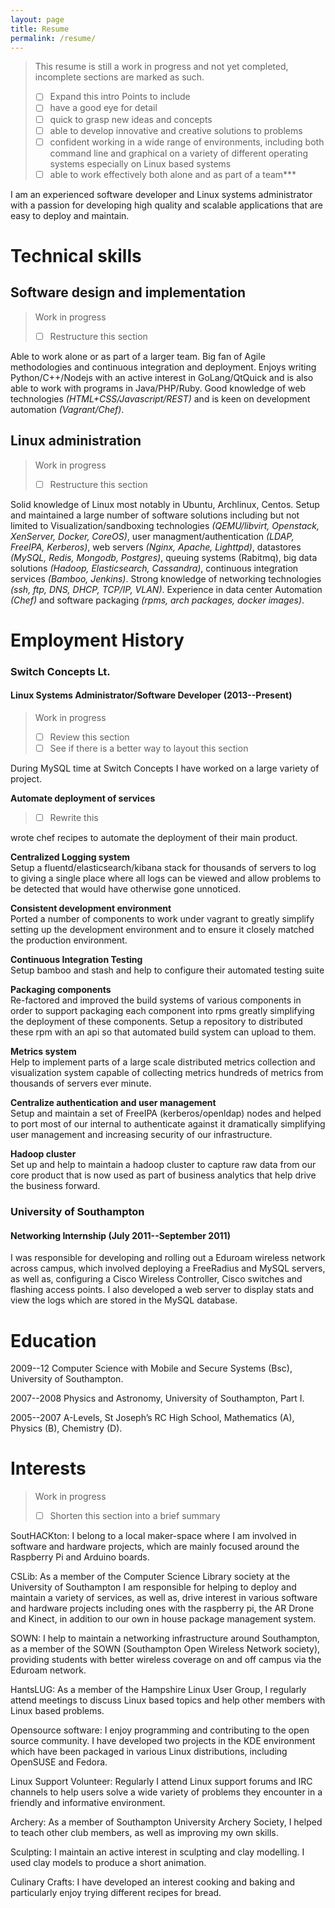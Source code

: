 ```yaml
---
layout: page
title: Resume
permalink: /resume/
---
```


> This resume is still a work in progress and not yet completed, incomplete sections are marked as such.
> - [ ] Expand this intro
> Points to include
> - [ ] have a good eye for detail
> - [ ] quick to grasp new ideas and concepts
> - [ ] able to develop innovative and creative solutions to problems
> - [ ] confident working in a wide range of environments, including both
>   command line and graphical on a variety of different operating
>   systems especially on Linux based systems
> - [ ] able to work effectively both alone and as part of a team***

I am an experienced software developer and Linux systems administrator with a passion for developing high quality and scalable applications that are easy to deploy and maintain.


# Technical skills

## Software design and implementation
> Work in progress
> - [ ] Restructure this section

Able to work alone or as part of a larger team. Big fan of Agile methodologies and continuous
integration and deployment. Enjoys writing Python/C++/Nodejs with an active interest in
GoLang/QtQuick and is also able to work with programs in Java/PHP/Ruby. Good knowledge of web
technologies _(HTML+CSS/Javascript/REST)_ and is keen on development automation _(Vagrant/Chef)_.

## Linux administration
> Work in progress
> - [ ] Restructure this section

Solid knowledge of Linux most notably in Ubuntu, Archlinux, Centos. Setup and maintained a large
number of software solutions including but not limited to Visualization/sandboxing technologies
_(QEMU/libvirt, Openstack, XenServer, Docker, CoreOS)_, user managment/authentication _(LDAP,
FreeIPA, Kerberos)_, web servers _(Nginx, Apache, Lighttpd)_, datastores _(MySQL, Redis, Mongodb,
Postgres)_, queuing systems (Rabitmq), big data solutions _(Hadoop, Elasticsearch, Cassandra)_,
continuous integration services _(Bamboo, Jenkins)_. Strong knowledge of networking technologies
_(ssh, ftp, DNS, DHCP, TCP/IP, VLAN)_. Experience in data center Automation _(Chef)_ and software
packaging _(rpms, arch packages, docker images)_.

# Employment History

### Switch Concepts Lt.

#### Linux Systems Administrator/Software Developer (2013--Present)

> Work in progress
> - [ ] Review this section
> - [ ] See if there is a better way to layout this section

During MySQL time at Switch Concepts I have worked on a large variety of project.

**Automate deployment of services**
> - [ ] Rewrite this

wrote chef recipes to automate the deployment of their main product.

**Centralized Logging system**  
Setup a fluentd/elasticsearch/kibana stack for thousands of servers to log to giving a single place
where all logs can be viewed and allow problems to be detected that would have otherwise gone
unnoticed.

**Consistent development environment**  
Ported a number of components to work under vagrant to greatly simplify setting up the development
environment and to ensure it closely matched the production environment.

**Continuous Integration Testing**  
Setup bamboo and stash and help to configure their automated testing suite

**Packaging components**  
Re-factored and improved the build systems of various components in order to support packaging each
component into rpms greatly simplifying the deployment of these components. Setup a repository to
distributed these rpm with an api so that automated build system can upload to them.

**Metrics system**  
Help to implement parts of a large scale distributed metrics collection and visualization system
capable of collecting metrics hundreds of metrics from thousands of servers ever minute.

**Centralize authentication and user management**  
Setup and maintain a set of FreeIPA (kerberos/openldap) nodes and helped to port most of our
internal to authenticate against it dramatically simplifying user management and increasing security
of our infrastructure.

**Hadoop cluster**  
Set up and help to maintain a hadoop cluster to capture raw data from our core product that is now
used as part of business analytics that help drive the business forward.


### University of Southampton

#### Networking Internship (July 2011--September 2011)

I was responsible for developing and rolling out a Eduroam wireless network across campus, which
involved deploying a FreeRadius and MySQL servers, as well as, configuring a Cisco Wireless
Controller, Cisco switches and flashing access points. I also developed a web server to display
stats and view the logs which are stored in the MySQL database.

# Education

2009--12
Computer Science with Mobile and Secure Systems (Bsc),
University of Southampton.

2007--2008
Physics and Astronomy,
University of Southampton, Part I.

2005--2007
A-Levels,
St Joseph’s RC High School, Mathematics (A), Physics (B), Chemistry (D).

# Interests
> Work in progress
> - [ ] Shorten this section into a brief summary

SoutHACKton: I belong to a local maker-space where I am involved in software and hardware projects, which are mainly focused around the Raspberry Pi and Arduino boards.

CSLib: As a member of the Computer Science Library society at the University of Southampton I am responsible for helping to deploy and maintain a variety of services, as well as, drive interest in various software and hardware projects including ones with the raspberry pi, the AR Drone and Kinect, in addition to our own in house package management system.

SOWN:  I help to maintain a networking infrastructure around Southampton, as a member of the SOWN (Southampton Open Wireless Network society), providing students with better wireless coverage on and off campus via the Eduroam network.

HantsLUG: As a member of the Hampshire Linux User Group, I regularly attend meetings to discuss Linux based topics and help other members with Linux based problems.

Opensource software: I enjoy programming and contributing to the open source community. I have developed two projects in the KDE environment which have been packaged in various Linux distributions, including OpenSUSE and Fedora.

Linux Support Volunteer: Regularly I attend Linux support forums and IRC channels to help users solve a wide variety of problems they encounter in a friendly and informative environment.

Archery: As a member of Southampton University Archery Society, I helped to teach other club members, as well as improving my own skills.

Sculpting: I maintain an active interest in sculpting and clay modelling. I used clay models to produce a short animation.

Culinary Crafts: I have developed an interest cooking and baking and particularly enjoy trying different recipes for bread.
